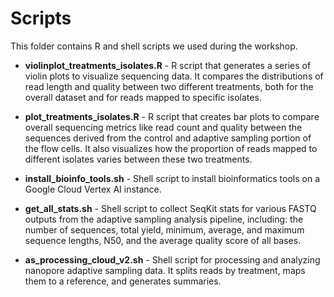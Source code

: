 # Scripts  

This folder contains R and shell scripts we used during the workshop. 

- **violinplot_treatments_isolates.R** - R script that generates a series of violin plots to visualize sequencing data. It compares the distributions of read length and quality between two different treatments, both for the overall dataset and for reads mapped to specific isolates.  

- **plot_treatments_isolates.R** - R script that creates bar plots to compare overall sequencing metrics like read count and quality between the sequences derived from the control and adaptive sampling portion of the flow cells. It also visualizes how the proportion of reads mapped to different isolates varies between these two treatments.  

- **install_bioinfo_tools.sh** - Shell script to install bioinformatics tools on a Google Cloud Vertex AI instance.  

- **get_all_stats.sh** - Shell script to collect SeqKit stats for various FASTQ outputs from the adaptive sampling analysis pipeline, including: the number of sequences, total yield, minimum, average, and maximum sequence lengths, N50, and the average quality score of all bases.  

- **as_processing_cloud_v2.sh** - Shell script for processing and analyzing nanopore adaptive sampling data. It splits reads by treatment, maps them to a reference, and generates summaries.
